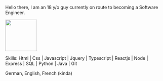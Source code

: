 Hello there, I am an 18 y/o guy currently on route to becoming a Software Engineer.

<img src="https://bestanimations.com/Computers/funny-computer-animated-gif-29.gif" width="100" height="100" />

Skills: Html | Css | Javascript | Jquery | Typescript | Reactjs | Node | Express | SQL | Python | Java | Git

German, English, French (kinda)
